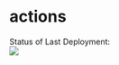 # actions

Status of Last Deployment:<br>
<img src="https://github.com/Zaven477/actions/workflows/my/badge.svg?branch=master"><br>
